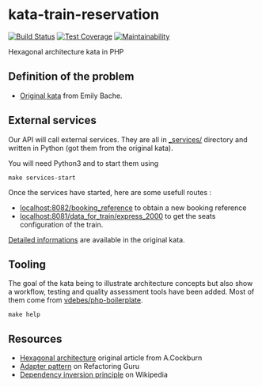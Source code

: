 # kata-train-reservation
[![Build Status](https://travis-ci.org/vdebes/kata-train-reservation.svg?branch=master)](https://travis-ci.org/vdebes/kata-train-reservation)
[![Test Coverage](https://api.codeclimate.com/v1/badges/d3212371239a59fae1e4/test_coverage)](https://codeclimate.com/github/vdebes/kata-train-reservation/test_coverage)
[![Maintainability](https://api.codeclimate.com/v1/badges/d3212371239a59fae1e4/maintainability)](https://codeclimate.com/github/vdebes/kata-train-reservation/maintainability)

Hexagonal architecture kata in PHP

## Definition of the problem
* [Original kata](https://github.com/emilybache/KataTrainReservation) from Emily Bache.

## External services
Our API will call external services. They are all in [_services/](/_services) directory and written in Python 
(got them from the original kata).

You will need Python3 and to start them using 
```
make services-start
``` 

Once the services have started, here are some usefull routes :
* [localhost:8082/booking_reference](http://localhost:8082/booking_reference) to obtain a new booking reference
* [localhost:8081/data_for_train/express_2000](http://localhost:8081/data_for_train/express_2000) to get the seats 
configuration of the train.

[Detailed informations](https://github.com/emilybache/KataTrainReservation#booking-reference-service) are available in 
the original kata.

## Tooling
The goal of the kata being to illustrate architecture concepts but also show a workflow, testing and quality assessment 
tools have been added. Most of them come from [vdebes/php-boilerplate](https://github.com/vdebes/php-boilerplate). 

```
make help
```

## Resources
* [Hexagonal architecture](https://alistair.cockburn.us/hexagonal-architecture/) original article from A.Cockburn
* [Adapter pattern](https://refactoring.guru/design-patterns/adapter) on Refactoring Guru
* [Dependency inversion principle](https://en.wikipedia.org/wiki/Dependency_inversion_principle) on Wikipedia
